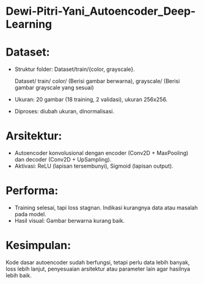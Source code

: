 # Dewi-Pitri-Yani_Autoencoder_Deep-Learning

# Dataset:
- Struktur folder: Dataset/train/{color, grayscale}.
  
  Dataset/
    train/
        color/      (Berisi gambar berwarna),
        grayscale/  (Berisi gambar grayscale yang sesuai)
  
- Ukuran: 20 gambar (18 training, 2 validasi), ukuran 256x256.
- Diproses: diubah ukuran, dinormalisasi.

# Arsitektur:
- Autoencoder konvolusional dengan encoder (Conv2D + MaxPooling) dan decoder (Conv2D + UpSampling).
- Aktivasi: ReLU (lapisan tersembunyi), Sigmoid (lapisan output).

# Performa:
- Training selesai, tapi loss stagnan. Indikasi kurangnya data atau masalah pada model.
- Hasil visual: Gambar berwarna kurang baik.

# Kesimpulan:
Kode dasar autoencoder sudah berfungsi, tetapi perlu data lebih banyak, loss lebih lanjut, penyesuaian arsitektur atau parameter lain agar hasilnya lebih baik. 
